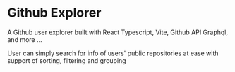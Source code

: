 # Github Explorer

A Github user explorer built with React Typescript, Vite, Github API Graphql, and more ...

User can simply search for info of users' public repositories at ease with support of sorting, filtering and grouping 
